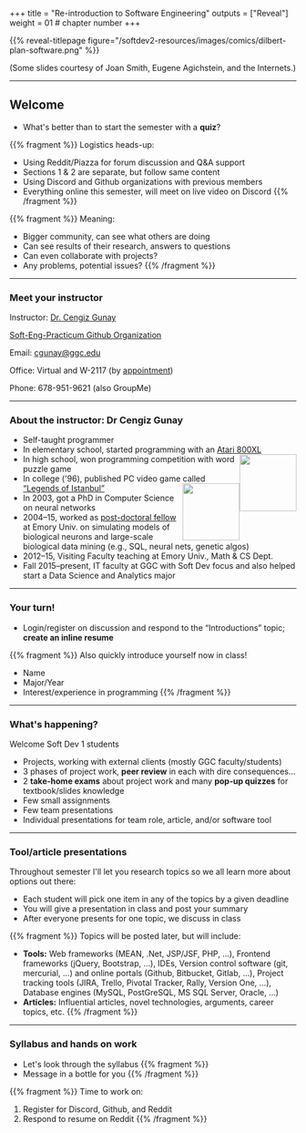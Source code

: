 +++
title = "Re-introduction to Software Engineering"
outputs = ["Reveal"]
weight = 01 # chapter number
+++

{{% reveal-titlepage figure="/softdev2-resources/images/comics/dilbert-plan-software.png" %}}

(Some slides courtesy of Joan Smith, Eugene Agichstein, and the Internets.)
  
---

## Welcome

- What's better than to start the semester with a **quiz**?

{{% fragment %}}
Logistics heads-up:

- Using Reddit/Piazza for forum discussion and Q&A support
- Sections 1 & 2 are separate, but follow same content
- Using Discord and Github organizations with previous members
- Everything online this semester, will meet on live video on Discord
{{% /fragment %}}

{{% fragment %}}
Meaning:

- Bigger community, can see what others are doing
- Can see results of their research, answers to questions
- Can even collaborate with projects?
- Any problems, potential issues?
{{% /fragment %}}

---

### Meet your instructor

Instructor: [Dr. Cengiz Gunay](http://www.ggc.edu/about-ggc/directory/cengiz-gunay) 

[Soft-Eng-Practicum Github Organization](https://soft-eng-practicum.github.io/)

Email: cgunay@ggc.edu

Office: Virtual and W-2117 (by [appointment](https://cgunay.youcanbook.me/)) 

Phone: 678-951-9621 (also GroupMe)

---

### About the instructor: Dr Cengiz Gunay

- Self-taught programmer
- In elementary school, started programming with an [Atari 800XL](http://www.atarimuseum.com/computers/8BITS/XL/800xl/800xl.htm) <img src="/softdev2-resources/images/Atari_800XL_System.jpg" width="100px" style="float: right;">
- In high school, won programming competition with word puzzle game
- In college ('96), published PC video game called [“Legends of Istanbul”](http://www.stillpsycho.net/\%C4\%B0stanbul_Efsaneleri_\%28Legends_of_Istanbul\%29) <img src="/softdev2-resources/images/ist-efs-menu.jpg" width="100px" style="float: right;">
- In 2003, got a PhD in Computer Science on neural networks
- 2004–15, worked as [post-doctoral fellow](http://www.biology.emory.edu/research/Prinz/Cengiz/) at Emory Univ. on simulating models of biological neurons and large-scale biological data mining (e.g., SQL, neural nets, genetic algos)
- 2012–15, Visiting Faculty teaching at Emory Univ., Math & CS Dept.
- Fall 2015–present, IT faculty at GGC with Soft Dev focus and also helped start a Data Science and Analytics major

---

### Your turn!

- Login/register on discussion and respond to the “Introductions” topic; **create an inline resume**

{{% fragment %}}
Also quickly introduce yourself now in class!
- Name
- Major/Year
- Interest/experience in programming
{{% /fragment %}}

---

### What's happening?

Welcome Soft Dev 1 students

- Projects, working with external clients (mostly GGC faculty/students)
- 3 phases of project work, **peer review** in each with dire consequences...
- 2 **take-home exams** about project work and many **pop-up quizzes** for textbook/slides knowledge
- Few small assignments
- Few team presentations
- Individual presentations for team role, article, and/or software tool

---

### Tool/article presentations

Throughout semester I'll let you research topics so we all learn more about options out there:

- Each student will pick one item in any of the topics by a given deadline
- You will give a presentation in class and post your summary
- After everyone presents for one topic, we discuss in class

{{% fragment %}}
Topics will be posted later, but will include:

- **Tools:** Web frameworks (MEAN, .Net, JSP/JSF, PHP, …), Frontend frameworks (jQuery, Bootstrap, …), IDEs, Version control software (git, mercurial, …) and online portals (Github, Bitbucket, Gitlab, …), Project tracking tools (JIRA, Trello, Pivotal Tracker, Rally, Version One, …), Database engines (MySQL, PostGreSQL, MS SQL Server, Oracle, …)
- **Articles:** Influential articles, novel technologies, arguments, career topics, etc.
{{% /fragment %}}

---

### Syllabus and hands on work

- Let's look through the syllabus 
{{% fragment %}} 
- Message in a bottle for you 
{{% /fragment %}}

{{% fragment %}}
Time to work on:

1. Register for Discord, Github, and Reddit
1. Respond to resume on Reddit
{{% /fragment %}}
